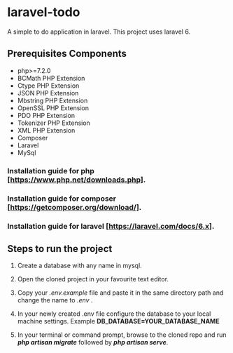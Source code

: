 # laravel-todo

A simple to do application in laravel. This project uses laravel 6.

## Prerequisites Components

- php>=7.2.0
- BCMath PHP Extension
- Ctype PHP Extension
- JSON PHP Extension
- Mbstring PHP Extension
- OpenSSL PHP Extension
- PDO PHP Extension
- Tokenizer PHP Extension
- XML PHP Extension
- Composer
- Laravel
- MySql

### Installation guide for php [https://www.php.net/downloads.php].

### Installation guide for composer [https://getcomposer.org/download/].

### Installation guide for laravel [https://laravel.com/docs/6.x].

## Steps to run the project

1. Create a database with any name in mysql.

2. Open the cloned project in your favourite text editor.

3. Copy your *.env.example* file and paste it in the same directory path and change the name to *.env* .

4. In your newly created .env file configure the database to your local machine settings. Example **DB_DATABASE=YOUR_DATABASE_NAME**

5. In your terminal or command prompt, browse to the cloned repo and run ***php artisan migrate*** followed by ***php artisan serve***.
